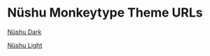 # Nüshu Monkeytype Theme URLs

[Nüshu Dark](https://monkeytype.com?customTheme=eyJjIjpbIiMyNTIxMWQiLCIjNzljMGZmIiwiI2E1ZDZmZiIsIiNlM2IzNDEiLCIjMzAyYjI3IiwiI2E1ZDZmZiIsIiNkYjYxYTIiLCIjYmM4Y2ZmIiwiI2RiNjFhMiIsIiNiYzhjZmYiXSwiaSI6IiIsInMiOiJjb3ZlciIsImYiOlswLDEsMSwxLDFdfQ==)

[Nüshu Light](https://monkeytype.com?customTheme=eyJjIjpbIiNmOGY2ZjEiLCIjMDU1MGFlIiwiIzBhMzA2OSIsIiM2MzNjMDEiLCIjZWFlOGUzIiwiIzBhMzA2OSIsIiM5OTI4NmUiLCIjNjYzOWJhIiwiIzk5Mjg2ZSIsIiM2NjM5YmEiXSwiaSI6IiIsInMiOiJjb3ZlciIsImYiOlswLDEsMSwxLDFdfQ==)
